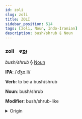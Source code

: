 ```yaml
---
id: zoli
slug: zoli
title: ZOLİ
sidebar_position: 514
tags: [zoli, Noun, Indo-Iranian]
description: bush/shrub § Noun
---
```


### zoli&emsp;<span kind="abugida">ⱴʓɟ</span>

*bush/shrub* **§** [Noun](../../tags/Noun)

**IPA**: /ˈd͡ʒɑ.li/

**Verb**: to be a bush/shrub

**Noun**: bush/shrub

**Modifier**: bush/shrub-like

<details>
    <summary>Origin</summary>
    Hindi झाड़ी jhāṛī [d͡ʒʱäː.ɽiː]<br/>
    <em>Indo-Iranian Language Family</em>
</details>